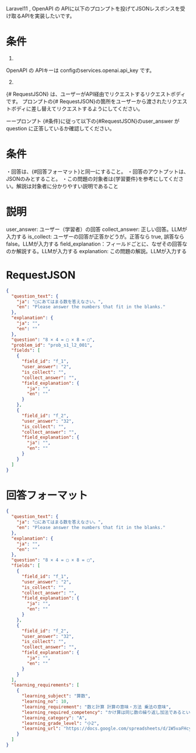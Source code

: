 Laravel11 , OpenAPI の APIに以下のプロンプトを投げてJSONレスポンスを受け取るAPIを実装したいです。

# 条件
1.
OpenAPI の APIキーは configのservices.openai.api_key です。

2.
{# RequestJSON} は、ユーザーがAPI経由でリクエストするリクエストボディです。
プロンプトの{# RequestJSON}の箇所をユーザーから渡されたリクエストボディに差し替えてリクエストするようにしてください。

ーープロンプト
{#条件}に従って以下の{#RequestJSON}のuser_answer が question に正答しているか確認してください。

# 条件
・回答は、{#回答フォーマット}と同一にすること。
・回答のアウトプットは、JSONのみとすること。
・この問題の対象者は{学習要件}を参考にしてください。解説は対象者に分かりやすい説明であること

# 説明
user_answer: ユーザー（学習者）の回答
collect_answer: 正しい回答。LLMが入力する
is_collect: ユーザーの回答が正答かどうが。正答なら true, 誤答なら false。LLMが入力する
field_explanation：フィールドごとに、なぜその回答なのか解説する。LLMが入力する
explanation: この問題の解説。LLMが入力する

# RequestJSON
```json
{
  "question_text": {
    "ja": "▢にあてはまる数を答えなさい。",
    "en": "Please answer the numbers that fit in the blanks."
  },
  "explanation": {
    "ja": "",
    "en": ""
  },
  "question": "8 × 4 = ▢ × 8 = ▢",
  "problem_id": "prob_s1_l2_001",
  "fields": [
    {
      "field_id": "f_1",
      "user_answer": "2",
      "is_collect": "",
      "collect_answer": "",
      "field_explanation": {
        "ja": "",
        "en": ""
      }
    },
    {
      "field_id": "f_2",
      "user_answer": "32",
      "is_collect": "",
      "collect_answer": "",
      "field_explanation": {
        "ja": "",
        "en": ""
      }
    }
  ]
}

```

# 回答フォーマット
```json
{
  "question_text": {
    "ja": "▢にあてはまる数を答えなさい。",
    "en": "Please answer the numbers that fit in the blanks."
  },
  "explanation": {
    "ja": "",
    "en": ""
  },
  "question": "8 × 4 = ▢ × 8 = ▢",
  "fields": [
    {
      "field_id": "f_1",
      "user_answer": "2",
      "is_collect": "",
      "collect_answer": "",
      "field_explanation": {
        "ja": "",
        "en": ""
      }
    },
    {
      "field_id": "f_2",
      "user_answer": "32",
      "is_collect": "",
      "collect_answer": "",
      "field_explanation": {
        "ja": "",
        "en": ""
      }
    }
  ],
  "learning_requirements": [
    {
      "learning_subject": "算数",
      "learning_no": 10,
      "learning_requirement": "数と計算 計算の意味・方法 乗法の意味",
      "learning_required_competency": "かけ算は同じ数の繰り返し加法であるという本質を理解できる",
      "learning_category": "A",
      "learning_grade_level": "小2",
      "learning_url": "https://docs.google.com/spreadsheets/d/1W5vaFHcyU_BrMwb1JLZ-DpyFmXXZPaYMTHIITcwLqqY/edit?gid=0#gid=0&range=15:15"
    }
  ]
}

```

